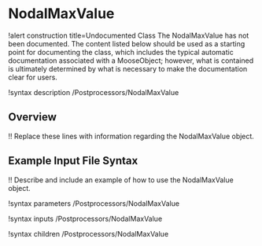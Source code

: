# NodalMaxValue

!alert construction title=Undocumented Class
The NodalMaxValue has not been documented. The content listed below should be used as a starting point for
documenting the class, which includes the typical automatic documentation associated with a
MooseObject; however, what is contained is ultimately determined by what is necessary to make the
documentation clear for users.

!syntax description /Postprocessors/NodalMaxValue

## Overview

!! Replace these lines with information regarding the NodalMaxValue object.

## Example Input File Syntax

!! Describe and include an example of how to use the NodalMaxValue object.

!syntax parameters /Postprocessors/NodalMaxValue

!syntax inputs /Postprocessors/NodalMaxValue

!syntax children /Postprocessors/NodalMaxValue
